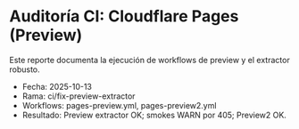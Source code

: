# Auditoría CI: Cloudflare Pages (Preview)

Este reporte documenta la ejecución de workflows de preview y el extractor robusto.

- Fecha: 2025-10-13
- Rama: ci/fix-preview-extractor
- Workflows: pages-preview.yml, pages-preview2.yml
- Resultado: Preview extractor OK; smokes WARN por 405; Preview2 OK.
